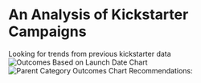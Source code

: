 # An Analysis of Kickstarter Campaigns
Looking for trends from previous kickstarter data
![Outcomes Based on Launch Date Chart](https://user-images.githubusercontent.com/90646961/133143321-e9dc2170-8228-4fa9-a1a3-40f02c4fb1fe.png)
![Parent Category Outcomes Chart](https://user-images.githubusercontent.com/90646961/133143329-e074bc07-a06e-45db-b4b9-1d3573372f70.png)
Recommendations:
